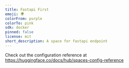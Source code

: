 ```yaml
---
title: Fastapi First
emoji: 🌍
colorFrom: purple
colorTo: pink
sdk: docker
pinned: false
license: mit
short_description: A space for fastapi endpoint
---
```


Check out the configuration reference at https://huggingface.co/docs/hub/spaces-config-reference
